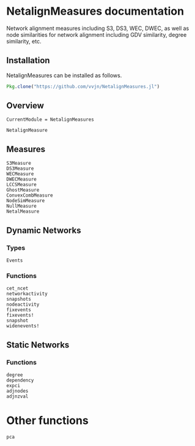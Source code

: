 # NetalignMeasures documentation

Network alignment measures including S3, DS3, WEC, DWEC, as well as
node similarities for network alignment including GDV similarity,
degree similarity, etc.

## Installation

NetalignMeasures can be installed as follows.

```julia
Pkg.clone("https://github.com/vvjn/NetalignMeasures.jl")
```

## Overview

```@meta
CurrentModule = NetalignMeasures
```

``` @docs
NetalignMeasure
```

## Measures

``` @docs
S3Measure
DS3Measure
WECMeasure
DWECMeasure
LCCSMeasure
GhostMeasure
ConvexCombMeasure
NodeSimMeasure
NullMeasure
NetalMeasure

```

## Dynamic Networks

### Types

``` @docs
Events
```

### Functions

``` @docs
cet_ncet
networkactivity
snapshots
nodeactivity
fixevents
fixevents!
snapshot
widenevents!
```

## Static Networks

### Functions

``` @docs
degree
dependency
expci
adjnodes
adjnzval
```

# Other functions

``` @docs
pca
```
